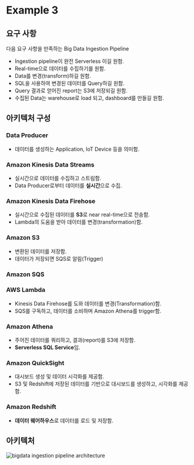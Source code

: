 # Example 3

## 요구 사항

다음 요구 사항을 만족하는 Big Data Ingestion Pipeline

* Ingestion pipeline이 완전 Serverless 이길 원함.
* Real-time으로 데이터를 수집하기를 원함.
* Data를 변경(transform)하길 원함.
* SQL을 사용하여 변경된 데이터를 Query하길 원함.
* Query 결과로 얻어진 report는 S3에 저장되길 원함.
* 수집된 Data는 warehouse로 load 되고, dashboard를 만들길 원함.

## 아키텍처 구성

### Data Producer

* 데이터를 생성하는 Application, IoT Device 등을 의미함.

### Amazon Kinesis Data Streams

* 실시간으로 데이터를 수집하고 스트림함.
* Data Producer로부터 데이터를 **실시간**으로 수집.

### Amazon Kinesis Data Firehose

* 실시간으로 수집된 데이터를 **S3**로 near real-time으로 전송함.
* Lambda의 도움을 받아 데이터를 변경(transformation)함.

### Amazon S3

* 변환된 데이터를 저장함.
* 데이터가 저장되면 SQS로 알림(Trigger)

### Amazon SQS

### AWS Lambda

* Kinesis Data Firehose를 도와 데이터를 변경(Transformation)함.
* SQS를 구독하고, 데이터를 소비하며 Amazon Athena를 trigger함.

### Amazon Athena

* 주어진 데이터를 쿼리하고, 결과(report)를 S3에 저장함.
* **Serverless SQL Service**임.

### Amazon QuickSight

* 대시보드 생성 및 데이터 시각화를 제공함.
* S3 및 Redshift에 저장된 데이터를 기반으로 대시보드를 생성하고, 시각화를 제공함.

### Amazon Redshift

* **데이터 웨어하우스**로 데이터를 로드 및 저장함.

## 아키텍처

![bigdata ingestion pipeline architecture](https://github.com/user-attachments/assets/95f380bf-4444-471c-a245-da99be468ee9)